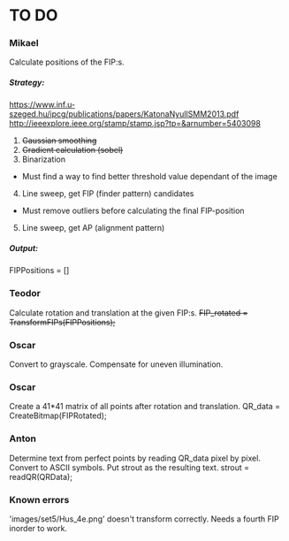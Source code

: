 TO DO
=====

### Mikael
Calculate positions of the FIP:s.

##### Strategy:
https://www.inf.u-szeged.hu/ipcg/publications/papers/KatonaNyulISMM2013.pdf
http://ieeexplore.ieee.org/stamp/stamp.jsp?tp=&arnumber=5403098

1. ~~Gaussian smoothing~~
2. ~~Gradient calculation (sobel)~~
3. Binarization
  * Must find a way to find better threshold value dependant of the image
4. Line sweep, get FIP (finder pattern) candidates
  * Must remove outliers before calculating the final FIP-position
5. Line sweep, get AP (alignment pattern)

##### Output:
FIPPositions = []

### Teodor
Calculate rotation and translation at the given FIP:s.
~~FIP_rotated = TransformFIPs(FIPPositions);~~

### Oscar
Convert to grayscale.
Compensate for uneven illumination.

### Oscar
Create a 41*41 matrix of all points after rotation and translation.
QR_data = CreateBitmap(FIPRotated);

### Anton
Determine text from perfect points by reading QR_data pixel by pixel.
Convert to ASCII symbols.
Put strout as the resulting text.
strout = readQR(QRData);

### Known errors
'images/set5/Hus_4e.png' doesn't transform correctly. Needs a fourth FIP inorder to work.
